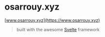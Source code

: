 # osarrouy.xyz

[www.osarrouy.xyz](https://www.osarrouy.xyz)

> built with the awesome [Svelte](https://svelte.dev/) framework